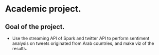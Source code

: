# Academic project.

## Goal of the project.

* Use the streaming API of Spark and twitter API to perform sentiment analysis on tweets originated from Arab countries, and make
viz of the results.
